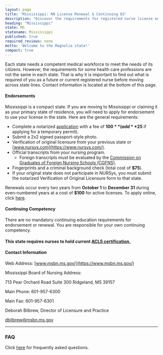 ```yaml
---
layout: page
title: 'Mississippi: RN License Renewal & Continuing Ed'
description: "Discover the requirements for registered nurse license endorsement, renewal, and continuing education in Mississippi. Keep your nursing career on track."
heading: "Mississippi"
state: MS
statename: Mississippi
published: true
required_reviews: none
motto: 'Welcome to the Magnolia state!'
compact: true
---
```


Each state needs a competent medical workforce to meet the needs of its citizens. However, the requirements for some health care professions are not the same in each state. That is why it is important to find out what is required of you as a future or current registered nurse before moving across state lines. Contact information is located at the bottom of this page.

#### Endorsements

Mississippi is a compact state. If you are moving to Mississippi or claiming it as your primary state of residence, you will need to apply for endorsement to use your license in the state. Here are the general requirements:

- Complete a notarized [application](https://gateway.licensure.msbn.ms.gov/) with a fee of **$100** (add **$25** if applying for a temporary permit).
- Submit a 2x2 signed passport-style photo.
- Verification of original licensure from your previous state or [www.nursys.com](https://www.nursys.com/).
- Official transcripts from your nursing program. 
  - Foreign transcripts must be evaluated by the [Commission on Graduates of Foreign Nursing Schools (CGFNS)](https://www.cgfns.org/).
- Fingerprints and a criminal background check (total cost of **$75**).
- If your original state does not participate in NURSys, you must submit the notarized Verification of Original Licensure form to that state.

Renewals occur every two years from **October 1** to **December 31** during even-numbered years at a cost of **$100** for active licenses. To apply online, click [here](https://gateway.licensure.msbn.ms.gov/).

#### Continuing Competency

There are no mandatory continuing education requirements for endorsement or renewal. You are responsible for your own continuing competency.

#### This state requires nurses to hold current [ACLS certification.](https://www.acls.net/mississippi-acls-pals-bls)

#### Contact Information

Web Address: [www.msbn.ms.gov/](https://www.msbn.ms.gov/)

Mississippi Board of Nursing Address:

713 Pear Orchard Road
Suite 300
Ridgeland, MS 39157

Main Phone: 601-957-6300

Main Fax: 601-957-6301

Deborah Bilbrew, Director of Licensure and Practice

[dbilbrew@msbn.ms.gov](mailto:dbilbrew@msbn.ms.gov?subject=Licensure%20by%20endorsement&body=Hi%2C%0A%0AI%20was%20on%20the%20ACLS%20Training%20Center%20website%20RNMobility.com%20and%20read%20that%20I%20can%20send%20my%20questions%20about%20licensure%20by%20endorsement%20and%20renewals%20here.)

* * * * *

### FAQ

Click [here](https://www.msbn.ms.gov/faqs) for frequently asked questions.
